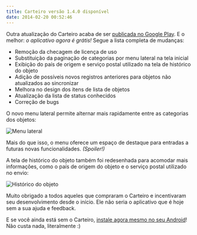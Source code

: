 ```yaml
---
title: Carteiro versão 1.4.0 disponível
date: 2014-02-20 00:52:46
---
```


Outra atualização do Carteiro acaba de ser [publicada no Google Play](https://play.google.com/store/apps/details?id=com.rbardini.carteiro). E o melhor: *o aplicativo agora é grátis!* Segue a lista completa de mudanças:

* Remoção da checagem de licença de uso
* Substituição da paginação de categorias por menu lateral na tela inicial
* Exibição do país de origem e serviço postal utilizado na tela de histórico do objeto
* Adição de possíveis novos registros anteriores para objetos não atualizados ao sincronizar
* Melhora no design dos itens de lista de objetos
* Atualização da lista de status conhecidos
* Correção de bugs

O novo menu lateral permite alternar mais rapidamente entre as categorias dos objetos:

![Menu lateral](/img/action-bar-drawer-toggle.png)

Mais do que isso, o menu oferece um espaço de destaque para entradas a futuras novas funcionalidades. *(Spoiler!)*

A tela de histórico do objeto também foi redesenhada para acomodar mais informações, como o país de origem do objeto e o serviço postal utilizado no envio:

![Histórico do objeto](/img/new-record-header.png)

Muito obrigado a todos aqueles que compraram o Carteiro e incentivaram seu desenvolvimento desde o início. Ele não seria o aplicativo que é hoje sem a sua ajuda e feedback.

E se você ainda está sem o Carteiro, [instale agora mesmo no seu Android](https://play.google.com/store/apps/details?id=com.rbardini.carteiro)! Não custa nada, literalmente :)